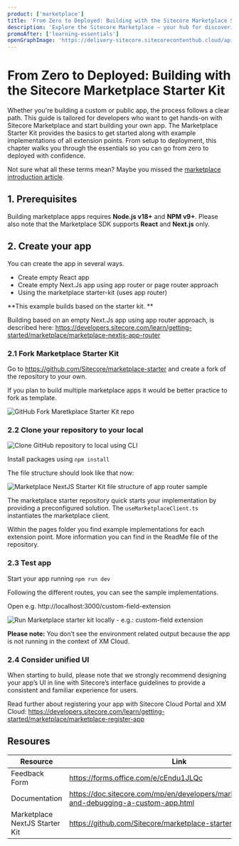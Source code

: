 ```yaml
---
product: ['marketplace']
title: 'From Zero to Deployed: Building with the Sitecore Marketplace Starter Kit'
description: 'Explore the Sitecore Marketplace — your hub for discovering and building ready-to-use extensions that amplify your digital experience platform. Join our Early Access Program to get started with the Marketplace SDK.'
promoAfter: ['learning-essentials']
openGraphImage: 'https://delivery-sitecore.sitecorecontenthub.cloud/api/public/content/d2da3c36914d4b34943ca023f2b5e615?v=cfd5dc08'
---
```


# From Zero to Deployed: Building with the Sitecore Marketplace Starter Kit
Whether you're building a custom or public app, the process follows a clear path. This guide is tailored for developers who want to get hands-on with Sitecore Marketplace and start building your own app. The Marketplace Starter Kit provides the basics to get started along with example implementations of all extension points.  From setup to deployment, this chapter walks you through the essentials so you can go from zero to deployed with confidence.

Not sure what all these terms mean? Maybe you missed the [marketplace introduction article](https://developers.sitecore.com/learn/getting-started/marketplace).

## 1. Prerequisites
Building marketplace apps requires **Node.js v18+** and **NPM v9+**. Please also note that the Marketplace SDK supports **React** and **Next.js** only. 

## 2. Create your app
You can create the app in several ways.
-	Create empty React app
-	Create empty Next.Js app using app router or page router approach
-	Using the marketplace starter-kit (uses app router)

**This example builds based on the starter kit. **	

Building based on an empty Next.Js app using app router approach, is described here: https://developers.sitecore.com/learn/getting-started/marketplace/marketplace-nextjs-app-router


### 2.1 Fork Marketplace Starter Kit
Go to https://github.com/Sitecore/marketplace-starter and create a fork of the repository to your own. 

If you plan to build multiple marketplace apps it would be better practice to fork as template. 

 ![GitHub Fork Maretkplace Starter Kit repo ](https://delivery-sitecore.sitecorecontenthub.cloud/api/public/content/91cb3dd5d2ce49dfb055f9c4d9fd96ab?v=6cb0d845)

### 2.2 Clone your repository to your local

 ![Clone GitHub repository to local using CLI](https://delivery-sitecore.sitecorecontenthub.cloud/api/public/content/2c39f43829334be8a7d5a5c355ce67c0?v=53a66fba)

Install packages using `npm install`

The file structure should look like that now: 

 ![Marketplace NextJS Starter Kit file structure of app router sample](https://delivery-sitecore.sitecorecontenthub.cloud/api/public/content/afe4ed9c2d4443c88dd957c4137a54e5?v=a58f389c)

The marketplace starter repository quick starts your implementation by providing a preconfigured solution. The `useMarketplaceClient.ts` instantiates the marketplace client. 

Within the pages folder you find example implementations for each extension point. More information you can find in the ReadMe file of the repository. 

### 2.3 Test app
Start your app running `npm run dev`

Following the different routes, you can see the sample implementations.

Open e.g. http://localhost:3000/custom-field-extension 

 ![Run Marketplace starter kit locally - e.g.: custom-field extension](https://delivery-sitecore.sitecorecontenthub.cloud/api/public/content/9c39096f40d24e22bff384257a8fe45b?v=d4979f5a)

 **Please note:** You don’t see the environment related output because the app is not running in the context of XM Cloud.

### 2.4 Consider unified UI
When starting to build, please note that we strongly recommend designing your app’s UI in line with Sitecore’s interface guidelines to provide a consistent and familiar experience for users.


Read further about registering your app with Sitecore Cloud Portal and XM Cloud: https://developers.sitecore.com/learn/getting-started/marketplace/marketplace-register-app 


## Resoures
| Resource | Link |
|----------|------|
|Feedback Form|https://forms.office.com/e/cEndu1JLQc|
|Documentation|https://doc.sitecore.com/mp/en/developers/marketplace/testing-and-debugging-a-custom-app.html|
|Marketplace NextJS Starter Kit| https://github.com/Sitecore/marketplace-starter|

